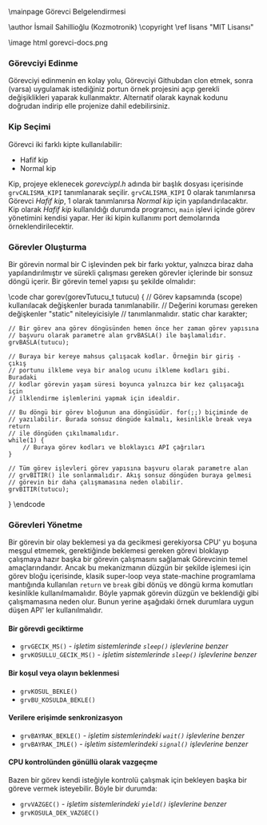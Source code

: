 \mainpage Görevci Belgelendirmesi

\author İsmail Sahillioğlu (Kozmotronik)
\copyright \ref lisans "MIT Lisansı"

\image html gorevci-docs.png
<!-- \image latex gorevci-docs.png "Görevci Docs Resmi" width=14cm -->


### Görevciyi Edinme
Görevciyi edinmenin en kolay yolu, Görevciyi Githubdan clon etmek, sonra
(varsa) uygulamak istediğiniz portun örnek projesini açıp gerekli
değişiklikleri yaparak kullanmaktır. Alternatif olarak kaynak kodunu doğrudan
indirip elle projenize dahil edebilirsiniz.


### Kip Seçimi
Görevci iki farklı kipte kullanılabilir:

- Hafif kip
- Normal kip

Kip, projeye eklenecek *gorevciypl.h* adında bir başlık dosyası içerisinde
`grvCALISMA_KIPI` tanımlanarak seçilir. `grvCALISMA_KIPI` 0 olarak tanımlanırsa
Görevci *Hafif kip*, 1 olarak tanımlanırsa *Normal kip* için yapılandırılacaktır.
Kip olarak *Hafif kip* kullanıldığı durumda programcı, `main` işlevi içinde
görev yönetimini kendisi yapar. Her iki kipin kullanımı port demolarında
örneklendirilecektir.


### Görevler Oluşturma
Bir görevin normal bir C işlevinden pek bir farkı yoktur, yalnızca biraz daha
yapılandırılmıştır ve sürekli çalışması gereken görevler içlerinde bir sonsuz
döngü içerir. Bir görevin temel yapısı şu şekilde olmalıdır:  

\code
char gorev(gorevTutucu_t tutucu) {
    // Görev kapsamında (scope) kullanılacak değişkenler burada tanımlanabilir.
    // Değerini koruması gereken değişkenler "static" niteleyicisiyle
    // tanımlanmalıdır.
    static char karakter;

    // Bir görev ana görev döngüsünden hemen önce her zaman görev yapısına
    // başvuru olarak parametre alan grvBASLA() ile başlamalıdır.
    grvBASLA(tutucu);

    // Buraya bir kereye mahsus çalışacak kodlar. Örneğin bir giriş - çıkış
    // portunu ilkleme veya bir analog ucunu ilkleme kodları gibi. Buradaki
    // kodlar görevin yaşam süresi boyunca yalnızca bir kez çalışacağı için
    // ilklendirme işlemlerini yapmak için idealdir.

    // Bu döngü bir görev bloğunun ana döngüsüdür. for(;;) biçiminde de
    // yazılabilir. Burada sonsuz döngüde kalmalı, kesinlikle break veya return
    // ile döngüden çıkılmamalıdır.
    while(1) {
        // Buraya görev kodları ve bloklayıcı API çağrıları
    }

    // Tüm görev işlevleri görev yapısına başvuru olarak parametre alan
    // grvBITIR() ile sonlanmalıdır. Akış sonsuz döngüden buraya gelmesi
    // görevin bir daha çalışmamasına neden olabilir.
    grvBITIR(tutucu);
}
\endcode


### Görevleri Yönetme
Bir görevin bir olay beklemesi ya da gecikmesi gerekiyorsa CPU' yu boşuna
meşgul etmemek, gerektiğinde beklemesi gereken görevi bloklayıp çalışmaya
hazır başka bir görevin çalışmasını sağlamak Görevcinin temel amaçlarındandır.
Ancak bu mekanizmanın düzgün bir şekilde işlemesi için görev bloğu içerisinde,
klasik super-loop veya state-machine programlama mantığında kullanılan `return`
ve `break` gibi dönüş ve döngü kırma komutları kesinlikle kullanılmamalıdır.
Böyle yapmak görevin düzgün ve beklendiği gibi çalışmamasına neden olur.
Bunun yerine aşağıdaki örnek durumlara uygun düşen API' ler kullanılmalıdır.

#### Bir görevdi geciktirme
- `grvGECIK_MS()` - *işletim sistemlerinde `sleep()` işlevlerine benzer*
- `grvKOSULLU_GECIK_MS()` - *işletim sistemlerinde `sleep()` işlevlerine benzer*

#### Bir koşul veya olayın beklenmesi
- `grvKOSUL_BEKLE()`
- `grvBU_KOSULDA_BEKLE()`

#### Verilere erişimde senkronizasyon
- `grvBAYRAK_BEKLE()` - *işletim sistemlerindeki `wait()` işlevlerine benzer*
- `grvBAYRAK_IMLE()` - *işletim sistemlerindeki `signal()` işlevlerine benzer*

#### CPU kontrolünden gönüllü olarak vazgeçme
Bazen bir görev kendi isteğiyle kontrolü çalışmak için bekleyen başka bir
göreve vermek isteyebilir. Böyle bir durumda:
- `grvVAZGEC()` - *işletim sistemlerindeki `yield()` işlevlerine benzer*
- `grvKOSULA_DEK_VAZGEC()`


